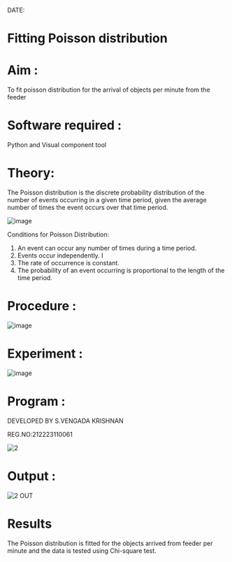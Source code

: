 DATE:

# Fitting Poisson  distribution
# Aim : 

To fit poisson distribution for the arrival of objects per minute from the feeder

# Software required :  

Python and Visual component tool

# Theory:

The Poisson distribution is the discrete probability distribution of the number of events occurring in a given time period, given the average number of times the event occurs over that time period.

![image](https://user-images.githubusercontent.com/104613195/166248326-fd042076-8b0b-40c4-8b11-1d8e8fcb74db.png)

 Conditions for Poisson Distribution:

1. An event can occur any number of times during a time period.
2. Events occur independently. I
3. The rate of occurrence is constant.
4. The probability of an event occurring is proportional to the length of the time period. 
 
# Procedure :

![image](https://user-images.githubusercontent.com/104613195/166251988-d0c53205-6080-4f7b-ae4c-398178586637.png)

# Experiment :

![image](https://user-images.githubusercontent.com/103921593/230282876-f4a5afbf-cac1-4648-a1b0-c78840638a8e.png)

# Program :

 DEVELOPED BY S.VENGADA KRISHNAN

 REG.NO:212223110061

 ![2](https://github.com/SVENGADAKRISHNAN/Poisson_distribution/assets/147473084/7fcd22de-776f-449b-a105-d0a3c1b50f1e)


# Output : 


![2 OUT](https://github.com/SVENGADAKRISHNAN/Poisson_distribution/assets/147473084/5909587a-c047-4c5b-95f5-267a2dea481d)


# Results

The Poisson distribution is fitted for the objects arrived from feeder per minute and the data is tested using Chi-square test. 
 
